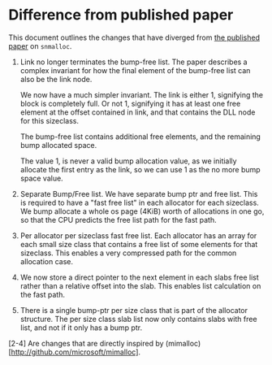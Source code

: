 # Difference from published paper

This document outlines the changes that have diverged from
[the published paper](snmalloc.pdf) on `snmalloc`.

  1.  Link no longer terminates the bump-free list.  The paper describes a 
      complex invariant for how the final element of the bump-free list can 
      also be the link node.

      We now have a much simpler invariant.  The link is either 1, signifying 
      the block is completely full.  Or not 1, signifying it has at least one
      free element at the offset contained in link, and that contains the DLL
      node for this sizeclass.

      The bump-free list contains additional free elements, and the remaining
      bump allocated space.

      The value 1, is never a valid bump allocation value, as we initially
      allocate the first entry as the link, so we can use 1 as the no more bump
      space value. 

  2.  Separate Bump/Free list.  We have separate bump ptr and free list.  This 
      is required to have a "fast free list" in each allocator for each
      sizeclass.  We bump allocate a whole os page (4KiB) worth of allocations
      in one go, so that the CPU predicts the free list path for the fast 
      path.

  3.  Per allocator per sizeclass fast free list.  Each allocator has an array
      for each small size class that contains a free list of some elements for 
      that sizeclass. This enables a very compressed path for the common 
      allocation case.

  4.  We now store a direct pointer to the next element in each slabs free list
      rather than a relative offset into the slab.  This enables list
      calculation on the fast path.
 
  5.  There is a single bump-ptr per size class that is part of the
      allocator structure.  The per size class slab list now only contains slabs
      with free list, and not if it only has a bump ptr.

[2-4]  Are changes that are directly inspired by
(mimalloc)[http://github.com/microsoft/mimalloc].